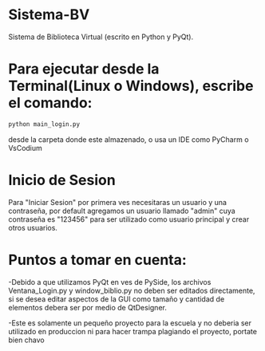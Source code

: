 # Sistema-BV
Sistema de Biblioteca Virtual (escrito en Python y PyQt).

# Para ejecutar desde la Terminal(Linux o Windows), escribe el comando:
```bash
python main_login.py
```
desde la carpeta donde este almazenado, o usa un IDE como PyCharm o VsCodium

# Inicio de Sesion
Para "Iniciar Sesion" por primera ves necesitaras un usuario y una contraseña, por default agregamos un usuario llamado "admin" cuya contraseña es "123456" para ser utilizado como usuario principal y crear otros usuarios.

# Puntos a tomar en cuenta:
-Debido a que utilizamos PyQt en ves de PySide, los archivos Ventana_Login.py y window_biblio.py no deben ser editados directamente, si se desea editar aspectos de la GUI como tamaño y cantidad de elementos debera ser por medio de QtDesigner.

-Este es solamente un pequeño proyecto para la escuela y no deberia ser utilizado en produccion ni para hacer trampa plagiando el proyecto, portate bien chavo
